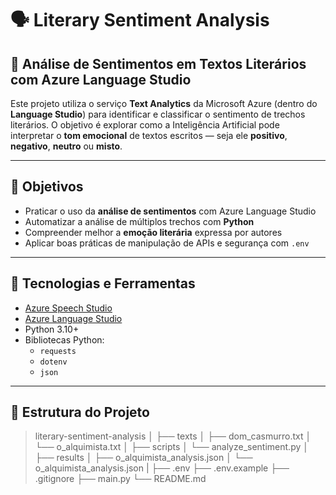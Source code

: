 # 🗣️ Literary Sentiment Analysis

## 📖 Análise de Sentimentos em Textos Literários com Azure Language Studio

Este projeto utiliza o serviço **Text Analytics** da Microsoft Azure (dentro do **Language Studio**) para identificar e classificar o sentimento de trechos literários. O objetivo é explorar como a Inteligência Artificial pode interpretar o **tom emocional** de textos escritos — seja ele **positivo**, **negativo**, **neutro** ou **misto**.

---

## 📌 Objetivos

- Praticar o uso da **análise de sentimentos** com Azure Language Studio
- Automatizar a análise de múltiplos trechos com **Python**
- Compreender melhor a **emoção literária** expressa por autores
- Aplicar boas práticas de manipulação de APIs e segurança com `.env`

---

## 🔧 Tecnologias e Ferramentas

- [Azure Speech Studio](https://speech.microsoft.com/)
- [Azure Language Studio](https://language.azure.com/)
- Python 3.10+
- Bibliotecas Python:
  - `requests`
  - `dotenv`
  - `json`

---

## 📁 Estrutura do Projeto

>literary-sentiment-analysis
>│
>├── texts
>│ ├── dom_casmurro.txt
>│ └── o_alquimista.txt
>│
>├── scripts 
>│ └── analyze_sentiment.py 
>│
>├── results 
>│ ├── o_alquimista_analysis.json 
>│ └── o_alquimista_analysis.json
>|
>├── .env 
>├── .env.example 
>├── .gitignore 
>├── main.py 
>└── README.md


